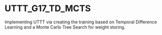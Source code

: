 # UTTT_G17_TD_MCTS
Implementing UTTT via creating the training based on Temporal Difference Learning and a Monte Carlo Tree Search for weight storing.
